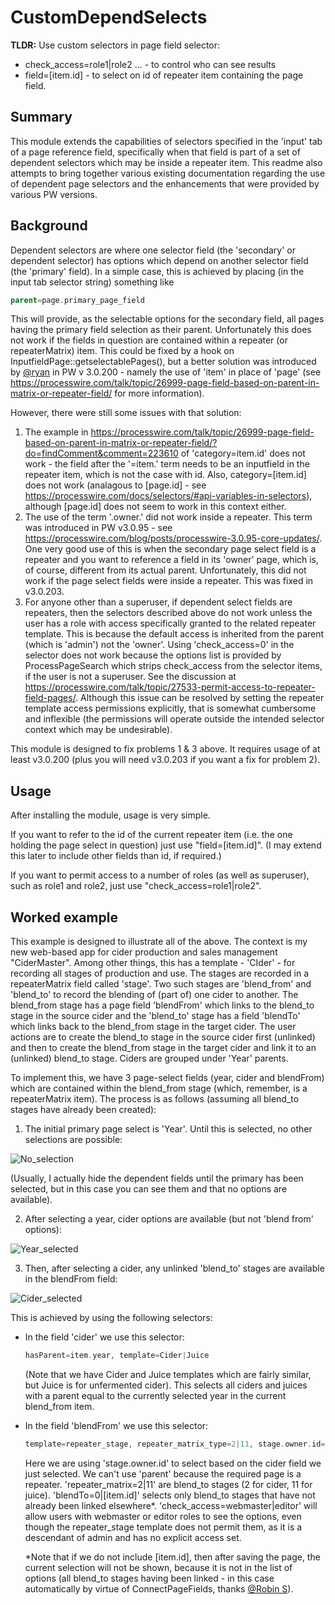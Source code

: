 # CustomDependSelects

**TLDR:** Use custom selectors in page field selector: 

- check_access=role1|role2 ... - to control who can see results
- field=[item.id] - to select on id of repeater item containing the page field.

## Summary

This module extends the capabilities of selectors specified in the 'input' tab of a page reference field, specifically when that field is part of a set of dependent selectors which may be inside a repeater item. This readme also attempts to bring together various existing documentation regarding the use of dependent page selectors and the enhancements that were provided by various PW versions.

## Background

Dependent selectors are where one selector field (the 'secondary' or dependent selector) has options which depend on another selector field (the 'primary' field). In a simple case, this is achieved by placing (in the input tab selector string) something like

```php
parent=page.primary_page_field
```

This will provide, as the selectable options for the secondary field, all pages having the primary field selection as their parent. Unfortunately this does not work if the fields in question are contained within a repeater (or repeaterMatrix) item. This could be fixed by a hook on InputfieldPage::getselectablePages(), but a better solution was introduced by [@ryan](https://processwire.com/talk/profile/2-ryan/) in PW v 3.0.200 - namely the use of 'item' in place of 'page' (see https://processwire.com/talk/topic/26999-page-field-based-on-parent-in-matrix-or-repeater-field/ for more information).

However, there were still some issues with that solution:

1. The example in https://processwire.com/talk/topic/26999-page-field-based-on-parent-in-matrix-or-repeater-field/?do=findComment&comment=223610 of 'category=item.id' does not work - the field after the '=item.' term needs to be an inputfield in the repeater item, which is not the case with id. Also, category=[item.id] does not work (analagous to [page.id] - see https://processwire.com/docs/selectors/#api-variables-in-selectors), although [page.id] does not seem to work in this context either.
2. The use of the term '.owner.' did not work inside a repeater. This term was introduced in PW v3.0.95 - see https://processwire.com/blog/posts/processwire-3.0.95-core-updates/. One very good use of this is when the secondary page select field is a repeater and you want to reference a field in its 'owner' page, which is, of course, different from its actual parent. Unfortunately, this did not work if the page select fields were inside a repeater. This was fixed in v3.0.203.
3. For anyone other than a superuser, if dependent select fields are repeaters, then the selectors described above do not work unless the user has a role with access specifically granted to the related repeater template. This is because the default access is inherited from the parent (which is 'admin') not the 'owner'. Using 'check_access=0' in the selector does not work because the options list is provided by ProcessPageSearch which strips check_access from the selector items, if the user is not a superuser. See the discussion at https://processwire.com/talk/topic/27533-permit-access-to-repeater-field-pages/. Although this issue can be resolved by setting the repeater template access permissions explicitly, that is somewhat cumbersome and inflexible (the permissions will operate outside the intended selector context which may be undesirable).

This module is designed to fix problems 1 & 3 above. It requires usage of at least v3.0.200 (plus you will need v3.0.203 if you want a fix for problem 2).

## Usage

After installing the module, usage is very simple.

If you want to refer to the id of the current repeater item (i.e. the one holding the page select in question) just use "field=[item.id]". (I may extend this later to include other fields than id, if required.)

If you want to permit access to a number of roles (as well as superuser), such as role1 and role2, just use "check_access=role1|role2".

## Worked example

This example is designed to illustrate all of the above. The context is my new web-based app for cider production and sales management "CiderMaster". Among other things, this has a template - 'CIder' - for recording all stages of production and use. The stages are recorded in a repeaterMatrix field called 'stage'. Two such stages are 'blend_from' and 'blend_to' to record the blending of (part of) one cider to another. The blend_from stage has a page field 'blendFrom' which links to the blend_to stage in the source cider and the 'blend_to' stage has a field 'blendTo' which links back to the blend_from stage in the target cider. The user actions are to create the blend_to stage in the source cider first (unlinked) and then to create the blend_from stage in the target cider and link it to an (unlinked) blend_to stage. Ciders are grouped under 'Year' parents.

To implement this, we have 3 page-select fields (year, cider and blendFrom) which are contained within the blend_from stage (which, remember, is a repeaterMatrix item). The process is as follows (assuming all blend_to stages have already been created):

1. The initial primary page select is 'Year'. Until this is selected, no other selections are possible:

![No_selection](M:\laragon\www\Cider\site\modules\CustomDependSelects\images\No_selection.jpg)

(Usually, I actually hide the dependent fields until the primary has been selected, but in this case you can see them and that no options are available).

2. After selecting a year, cider options are available (but not 'blend from' options):

![Year_selected](M:\laragon\www\Cider\site\modules\CustomDependSelects\images\Year_selected.jpg)

3. Then, after selecting a cider, any unlinked 'blend_to' stages are available in the blendFrom field:

![Cider_selected](M:\laragon\www\Cider\site\modules\CustomDependSelects\images\Cider_selected.jpg)

This is achieved by using the following selectors:

- In the field 'cider' we use this selector: 

  ```php
  hasParent=item.year, template=Cider|Juice
  ```

  (Note that we have Cider and Juice templates which are fairly similar, but Juice is for unfermented cider). This selects all ciders and juices with a parent equal to the currently selected year in the current blend_from item.

- In the field 'blendFrom' we use this selector: 

  ```php
  template=repeater_stage, repeater_matrix_type=2|11, stage.owner.id=item.cider, blendTo=0|[item.id], check_access=webmaster|editor
  ```

  Here we are using 'stage.owner.id' to select based on the cider field we just selected. We can't use 'parent' because the required page is a repeater. 'repeater_matrix=2|11' are blend_to stages (2 for cider, 11 for juice). 'blendTo=0|[item.id]' selects only blend_to stages that have not already been linked elsewhere*. 'check_access=webmaster|editor' will allow users with webmaster or editor roles to see the options, even though the repeater_stage template does not permit them, as it is a descendant of admin and has no explicit access set.

  *Note that if we do not include [item.id], then after saving the page, the current selection will not be shown, because it is not in the list of options (all blend_to stages having been linked - in this case automatically by virtue  of ConnectPageFields, thanks [@Robin S](https://processwire.com/talk/profile/2897-robin-s/)).